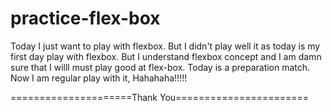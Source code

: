 # practice-flex-box

Today I just want to play with flexbox. But I didn't play well it as today is my first day play with flexbox. But I understand flexbox concept and I am damn sure that I willl must play good at flex-box. Today is a preparation match. Now I am regular play with it, Hahahaha!!!!!

=====================Thank You=======================
